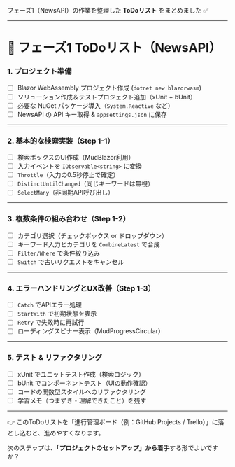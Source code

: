 フェーズ1（NewsAPI）の作業を整理した **ToDoリスト** をまとめました ✅

---

# 📝 フェーズ1 ToDoリスト（NewsAPI）

### 1. プロジェクト準備

* [ ] Blazor WebAssembly プロジェクト作成 (`dotnet new blazorwasm`)
* [ ] ソリューション作成＆テストプロジェクト追加（xUnit + bUnit）
* [ ] 必要な NuGet パッケージ導入（`System.Reactive` など）
* [ ] NewsAPI の API キー取得 & `appsettings.json` に保存

---

### 2. 基本的な検索実装（Step 1-1）

* [ ] 検索ボックスのUI作成（MudBlazor利用）
* [ ] 入力イベントを `IObservable<string>` に変換
* [ ] `Throttle`（入力の0.5秒停止で確定）
* [ ] `DistinctUntilChanged`（同じキーワードは無視）
* [ ] `SelectMany`（非同期API呼び出し）

---

### 3. 複数条件の組み合わせ（Step 1-2）

* [ ] カテゴリ選択（チェックボックス or ドロップダウン）
* [ ] キーワード入力とカテゴリを `CombineLatest` で合成
* [ ] `Filter/Where` で条件絞り込み
* [ ] `Switch` で古いリクエストをキャンセル

---

### 4. エラーハンドリングとUX改善（Step 1-3）

* [ ] `Catch` でAPIエラー処理
* [ ] `StartWith` で初期状態を表示
* [ ] `Retry` で失敗時に再試行
* [ ] ローディングスピナー表示（MudProgressCircular）

---

### 5. テスト & リファクタリング

* [ ] xUnit でユニットテスト作成（検索ロジック）
* [ ] bUnit でコンポーネントテスト（UIの動作確認）
* [ ] コードの関数型スタイルへのリファクタリング
* [ ] 学習メモ（つまずき・理解できたこと）を残す

---

👉 このToDoリストを「進行管理ボード（例：GitHub Projects / Trello）」に落とし込むと、進めやすくなります。

次のステップは、**「プロジェクトのセットアップ」から着手**する形でよいですか？
